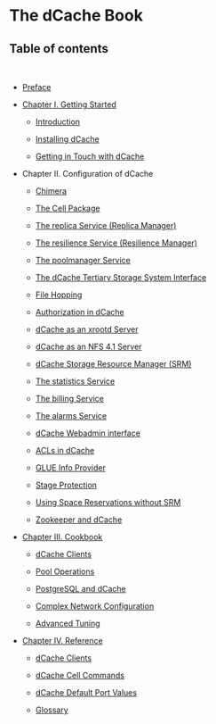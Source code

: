 The dCache Book
===============

Table of contents
-----------------

 

-   [Preface](preface.md)

-   [Chapter I. Getting Started](intro.md)

    -   [Introduction](intro.md)

    -   [Installing dCache](install.md)

    -   [Getting in Touch with dCache](intouch.md)

-   Chapter II. Configuration of dCache

    -   [Chimera](config-chimera.md)

    -   [The Cell Package](config-cellpackage.md)

    -   [The replica Service (Replica Manager)](config-ReplicaManager.md)

    -   [The resilience Service (Resilience Manager)](config-Resilience.md)

    -   [The poolmanager Service](config-PoolManager.md)

    -   [The dCache Tertiary Storage System Interface](config-hsm.md)

    -   [File Hopping](config-hopping.md)

    -   [Authorization in dCache](config-gplazma.md)

    -   [dCache as an xrootd Server](config-xrootd.md)

    -   [dCache as an NFS 4.1 Server](config-nfs.md)

    -   [dCache Storage Resource Manager (SRM)](config-SRM.md)

    -   [The statistics Service](config-statistics.md)

    -   [The billing Service](config-billing.md)

    -   [The alarms Service](config-alarms.md)

    -   [dCache Webadmin interface](config-webadmin.md)

    -   [ACLs in dCache](config-acl.md)

    -   [GLUE Info Provider](config-info-provider.md)

    -   [Stage Protection](config-stage-protection.md)

    -   [Using Space Reservations without SRM](config-write-token.md)

    -   [Zookeeper and dCache](config-zookeeper.md)

-   [Chapter III. Cookbook](cookbook.md)

    -   [dCache Clients](cookbook-clients.md)

    -   [Pool Operations](cookbook-pool.md)

    -   [PostgreSQL and dCache](cookbook-postgres.md)

    -   [Complex Network Configuration](cookbook-net.md)

    -   [Advanced Tuning](cookbook-advanced.md)

-   [Chapter IV. Reference](reference.md)

    -   [dCache Clients](rf-clients-srm.md)

    -   [dCache Cell Commands](rf-cc-common.md)

    -   [dCache Default Port Values](rf-ports.md)

    -   [Glossary](rf-glossary.md)
